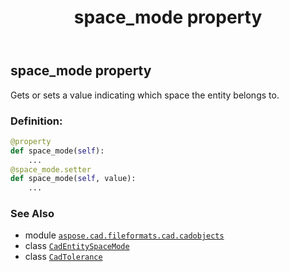 ﻿---
title: space_mode property
second_title: Aspose.CAD for Python via .NET API References
description: 
type: docs
weight: 460
url: /python-net/aspose.cad.fileformats.cad.cadobjects/cadtolerance/space_mode/
is_root: false
---

## space_mode property


Gets or sets a value indicating which space the entity belongs to.
### Definition:
```python
@property
def space_mode(self):
    ...
@space_mode.setter
def space_mode(self, value):
    ...
```

### See Also
* module [`aspose.cad.fileformats.cad.cadobjects`](../../)
* class [`CadEntitySpaceMode`](/cad/python-net/aspose.cad.fileformats.cad.cadconsts/cadentityspacemode)
* class [`CadTolerance`](/cad/python-net/aspose.cad.fileformats.cad.cadobjects/cadtolerance)
